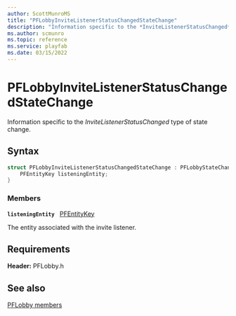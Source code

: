 ```yaml
---
author: ScottMunroMS
title: "PFLobbyInviteListenerStatusChangedStateChange"
description: "Information specific to the *InviteListenerStatusChanged* type of state change."
ms.author: scmunro
ms.topic: reference
ms.service: playfab
ms.date: 03/15/2022
---
```


# PFLobbyInviteListenerStatusChangedStateChange  

Information specific to the *InviteListenerStatusChanged* type of state change.  

## Syntax  
  
```cpp
struct PFLobbyInviteListenerStatusChangedStateChange : PFLobbyStateChange {  
    PFEntityKey listeningEntity;  
}  
```
  
### Members  
  
**`listeningEntity`** &nbsp; [PFEntityKey](../../pfmultiplayer/pfentitykey_clientsdk.md)  
  
The entity associated with the invite listener.
  
  
## Requirements  
  
**Header:** PFLobby.h
  
## See also  
[PFLobby members](../pflobby_members.md)  

  
  
